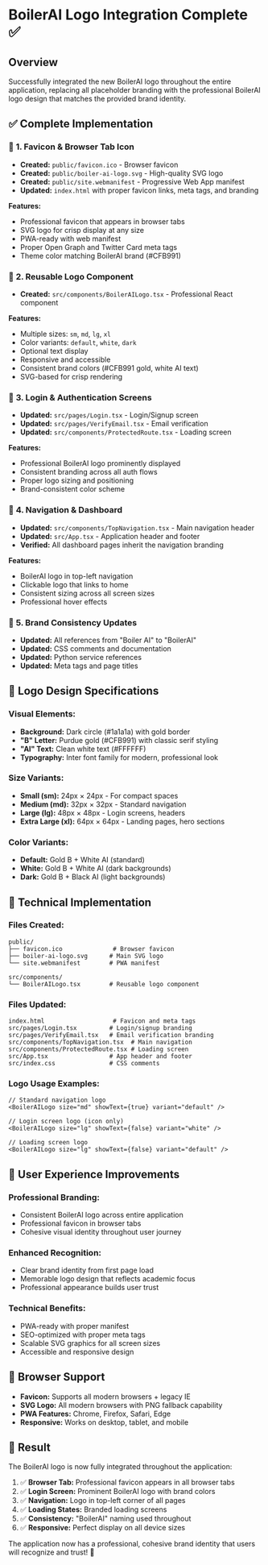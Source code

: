 # BoilerAI Logo Integration Complete ✅

## Overview

Successfully integrated the new BoilerAI logo throughout the entire application, replacing all placeholder branding with the professional BoilerAI logo design that matches the provided brand identity.

## ✅ **Complete Implementation**

### 🎯 **1. Favicon & Browser Tab Icon**
- **Created:** `public/favicon.ico` - Browser favicon
- **Created:** `public/boiler-ai-logo.svg` - High-quality SVG logo
- **Created:** `public/site.webmanifest` - Progressive Web App manifest
- **Updated:** `index.html` with proper favicon links, meta tags, and branding

**Features:**
- Professional favicon that appears in browser tabs
- SVG logo for crisp display at any size
- PWA-ready with web manifest
- Proper Open Graph and Twitter Card meta tags
- Theme color matching BoilerAI brand (#CFB991)

### 🎨 **2. Reusable Logo Component**
- **Created:** `src/components/BoilerAILogo.tsx` - Professional React component

**Features:**
- Multiple sizes: `sm`, `md`, `lg`, `xl`
- Color variants: `default`, `white`, `dark`
- Optional text display
- Responsive and accessible
- Consistent brand colors (#CFB991 gold, white AI text)
- SVG-based for crisp rendering

### 🔐 **3. Login & Authentication Screens**
- **Updated:** `src/pages/Login.tsx` - Login/Signup screen
- **Updated:** `src/pages/VerifyEmail.tsx` - Email verification
- **Updated:** `src/components/ProtectedRoute.tsx` - Loading screen

**Features:**
- Professional BoilerAI logo prominently displayed
- Consistent branding across all auth flows
- Proper logo sizing and positioning
- Brand-consistent color scheme

### 🧭 **4. Navigation & Dashboard**
- **Updated:** `src/components/TopNavigation.tsx` - Main navigation header
- **Updated:** `src/App.tsx` - Application header and footer
- **Verified:** All dashboard pages inherit the navigation branding

**Features:**
- BoilerAI logo in top-left navigation
- Clickable logo that links to home
- Consistent sizing across all screen sizes
- Professional hover effects

### 📝 **5. Brand Consistency Updates**
- **Updated:** All references from "Boiler AI" to "BoilerAI"
- **Updated:** CSS comments and documentation
- **Updated:** Python service references
- **Updated:** Meta tags and page titles

## 🎨 **Logo Design Specifications**

### Visual Elements:
- **Background:** Dark circle (#1a1a1a) with gold border
- **"B" Letter:** Purdue gold (#CFB991) with classic serif styling
- **"AI" Text:** Clean white text (#FFFFFF) 
- **Typography:** Inter font family for modern, professional look

### Size Variants:
- **Small (sm):** 24px × 24px - For compact spaces
- **Medium (md):** 32px × 32px - Standard navigation
- **Large (lg):** 48px × 48px - Login screens, headers
- **Extra Large (xl):** 64px × 64px - Landing pages, hero sections

### Color Variants:
- **Default:** Gold B + White AI (standard)
- **White:** Gold B + White AI (dark backgrounds)
- **Dark:** Gold B + Black AI (light backgrounds)

## 🚀 **Technical Implementation**

### Files Created:
```
public/
├── favicon.ico              # Browser favicon
├── boiler-ai-logo.svg      # Main SVG logo
└── site.webmanifest        # PWA manifest

src/components/
└── BoilerAILogo.tsx        # Reusable logo component
```

### Files Updated:
```
index.html                   # Favicon and meta tags
src/pages/Login.tsx         # Login/signup branding
src/pages/VerifyEmail.tsx   # Email verification branding
src/components/TopNavigation.tsx  # Main navigation
src/components/ProtectedRoute.tsx # Loading screen
src/App.tsx                 # App header and footer
src/index.css               # CSS comments
```

### Logo Usage Examples:

```tsx
// Standard navigation logo
<BoilerAILogo size="md" showText={true} variant="default" />

// Login screen logo (icon only)
<BoilerAILogo size="lg" showText={false} variant="white" />

// Loading screen logo
<BoilerAILogo size="lg" showText={false} variant="default" />
```

## 🎯 **User Experience Improvements**

### Professional Branding:
- Consistent BoilerAI logo across entire application
- Professional favicon in browser tabs
- Cohesive visual identity throughout user journey

### Enhanced Recognition:
- Clear brand identity from first page load
- Memorable logo design that reflects academic focus
- Professional appearance builds user trust

### Technical Benefits:
- PWA-ready with proper manifest
- SEO-optimized with proper meta tags
- Scalable SVG graphics for all screen sizes
- Accessible and responsive design

## 🔧 **Browser Support**

- **Favicon:** Supports all modern browsers + legacy IE
- **SVG Logo:** All modern browsers with PNG fallback capability
- **PWA Features:** Chrome, Firefox, Safari, Edge
- **Responsive:** Works on desktop, tablet, and mobile

## 🎉 **Result**

The BoilerAI logo is now fully integrated throughout the application:

1. ✅ **Browser Tab:** Professional favicon appears in all browser tabs
2. ✅ **Login Screen:** Prominent BoilerAI logo with brand colors
3. ✅ **Navigation:** Logo in top-left corner of all pages
4. ✅ **Loading States:** Branded loading screens
5. ✅ **Consistency:** "BoilerAI" naming used throughout
6. ✅ **Responsive:** Perfect display on all device sizes

The application now has a professional, cohesive brand identity that users will recognize and trust! 🚀



